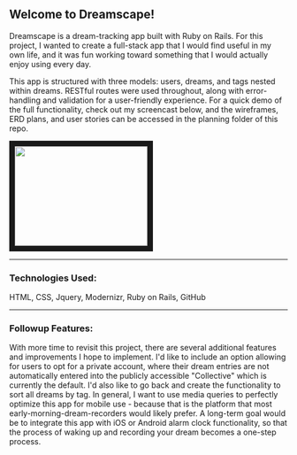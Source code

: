 ## Welcome to Dreamscape!
Dreamscape is a dream-tracking app built with Ruby on Rails. For this project, I wanted to create a full-stack app that I would find useful in my own life, and it was fun working toward something that I would actually enjoy using every day.

This app is structured with three models: users, dreams, and tags nested within dreams. RESTful routes were used throughout, along with error-handling and validation for a user-friendly experience. For a quick demo of the full functionality, check out my screencast below, and the wireframes, ERD plans, and user stories can be accessed in the planning folder of this repo.

<a href="https://youtu.be/z_FHEHxOX18" target="_blank"><img src="https://youtu.be/z_FHEHxOX18.jpg" width="240" height="180" border="10" /></a>
***********************************************************

### Technologies Used:
HTML, CSS, Jquery, Modernizr, Ruby on Rails, GitHub
***********************************************************

### Followup Features:
With more time to revisit this project, there are several additional features and improvements I hope to implement. I'd like to include an option allowing for users to opt for a private account, where their dream entries are not automatically entered into the publicly accessible "Collective" which is currently the default. I'd also like to go back and create the functionality to sort all dreams by tag. In general, I want to use media queries to perfectly optimize this app for mobile use - because that is the platform that most early-morning-dream-recorders would likely prefer. A long-term goal would be to integrate this app with iOS or Android alarm clock functionality, so that the process of waking up and recording your dream becomes a one-step process.
